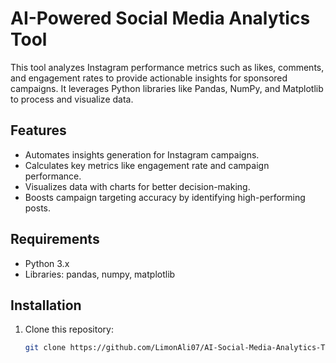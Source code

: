 # AI-Powered Social Media Analytics Tool

This tool analyzes Instagram performance metrics such as likes, comments, and engagement rates to provide actionable insights for sponsored campaigns. It leverages Python libraries like Pandas, NumPy, and Matplotlib to process and visualize data.

## Features
- Automates insights generation for Instagram campaigns.
- Calculates key metrics like engagement rate and campaign performance.
- Visualizes data with charts for better decision-making.
- Boosts campaign targeting accuracy by identifying high-performing posts.

## Requirements
- Python 3.x
- Libraries: pandas, numpy, matplotlib

## Installation
1. Clone this repository:
   ```bash
   git clone https://github.com/LimonAli07/AI-Social-Media-Analytics-Tool.git
